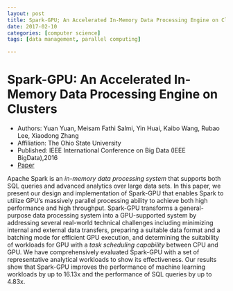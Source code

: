 ```yaml
---
layout: post
title: Spark-GPU; An Accelerated In-Memory Data Processing Engine on Clusters
date: 2017-02-10
categories: [computer science]
tags: [data management, parallel computing]

---
```



Spark-GPU: An Accelerated In-Memory Data Processing Engine on Clusters
===


* Authors: Yuan Yuan, Meisam Fathi Salmi, Yin Huai, Kaibo Wang, Rubao Lee, Xiaodong Zhang
* Affiliation: The Ohio State University
* Published: IEEE International Conference on Big Data (IEEE BigData),2016
* [Paper](http://web.cse.ohio-state.edu/hpcs/WWW/HTML/publications/papers/TR-16-2.pdf)


Apache Spark is an *in-memory data processing system* that supports both SQL queries and advanced analytics over large data sets. In this paper, we present our design and implementation of Spark-GPU that enables Spark to utilize GPU’s massively parallel processing ability to achieve both high performance and high throughput. Spark-GPU transforms a general-purpose data processing system into a GPU-supported system by addressing several real-world technical challenges including minimizing internal and external data transfers, preparing a suitable data format and a batching mode for efficient GPU execution, and determining the suitability of workloads for GPU with a *task scheduling capability* between CPU and GPU. We have comprehensively evaluated Spark-GPU with a set of representative analytical workloads to show its effectiveness. Our results show that Spark-GPU improves the performance of machine learning workloads by up to 16.13x and the performance of SQL queries by up to 4.83x.